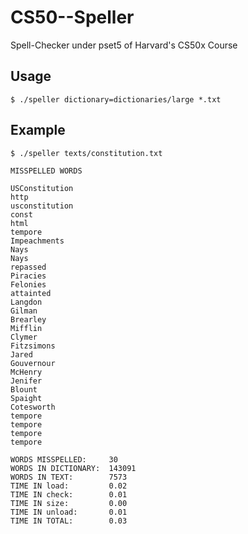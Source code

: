 # CS50--Speller
Spell-Checker under pset5 of Harvard's CS50x Course

## Usage
```
$ ./speller dictionary=dictionaries/large *.txt
```
## Example
```
$ ./speller texts/constitution.txt

MISSPELLED WORDS

USConstitution
http
usconstitution
const
html
tempore
Impeachments
Nays
Nays
repassed
Piracies
Felonies
attainted
Langdon
Gilman
Brearley
Mifflin
Clymer
Fitzsimons
Jared
Gouvernour
McHenry
Jenifer
Blount
Spaight
Cotesworth
tempore
tempore
tempore
tempore

WORDS MISSPELLED:     30
WORDS IN DICTIONARY:  143091
WORDS IN TEXT:        7573
TIME IN load:         0.02
TIME IN check:        0.01
TIME IN size:         0.00
TIME IN unload:       0.01
TIME IN TOTAL:        0.03
```
